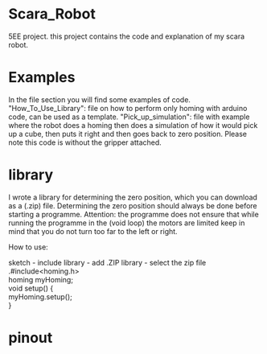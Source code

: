 # Scara_Robot
5EE project. this project contains the code and explanation of my scara robot.
# Examples
In the file section you will find some examples of code.
"How_To_Use_Library": file on how to perform only homing with arduino code, can be used as a template.
"Pick_up_simulation": file with example where the robot does a homing then does a simulation of how it would pick up a cube, then puts it right and then goes back to zero position. Please note this code is without the gripper attached.

# library
I wrote a library for determining the zero position, which you can download as a (.zip) file. Determining the zero position should always be done before starting a programme. Attention: the programme does not ensure that while running the programme in the (void loop) the motors are limited keep in mind that you do not turn too far to the left or right.
 
How to use:

sketch - include library - add .ZIP library - select the zip file<br />
.#include<homing.h><br />
homing myHoming;<br />
void setup() {<br />
myHoming.setup();<br />
}<br />

# pinout

